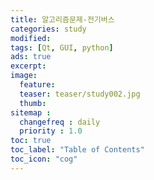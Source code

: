 ```yaml
---
title: 알고리즘문제-전기버스
categories: study
modified: 
tags: [Qt, GUI, python]
ads: true
excerpt:
image:
  feature:
  teaser: teaser/study002.jpg
  thumb:
sitemap :
  changefreq : daily
  priority : 1.0
toc: true
toc_label: "Table of Contents"
toc_icon: "cog"
---
```


